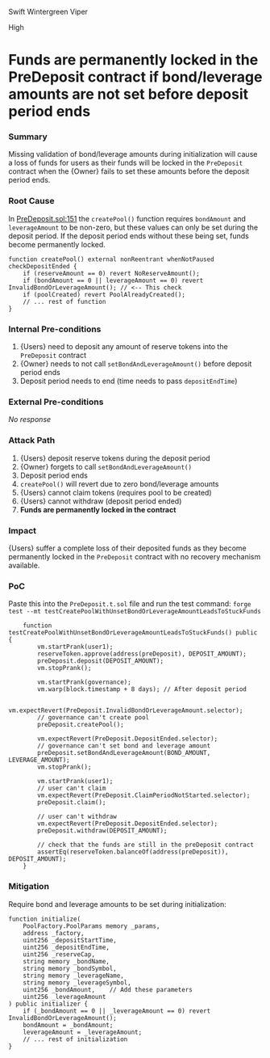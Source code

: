 Swift Wintergreen Viper

High

# Funds are permanently locked in the PreDeposit contract if bond/leverage amounts are not set before deposit period ends

### Summary

Missing validation of bond/leverage amounts during initialization will cause a loss of funds for users as their funds will be locked in the `PreDeposit` contract when the {Owner} fails to set these amounts before the deposit period ends.

### Root Cause

In  [PreDeposit.sol:151](https://github.com/sherlock-audit/2024-12-plaza-finance/blob/main/plaza-evm/src/PreDeposit.sol#L151) the `createPool()` function requires `bondAmount` and `leverageAmount` to be non-zero, but these values can only be set during the deposit period. If the deposit period ends without these being set, funds become permanently locked.

```solidity
function createPool() external nonReentrant whenNotPaused checkDepositEnded {
    if (reserveAmount == 0) revert NoReserveAmount();
    if (bondAmount == 0 || leverageAmount == 0) revert InvalidBondOrLeverageAmount(); // <-- This check
    if (poolCreated) revert PoolAlreadyCreated();
    // ... rest of function
}
```

### Internal Pre-conditions

1. {Users} need to deposit any amount of reserve tokens into the `PreDeposit` contract
2. {Owner} needs to not call `setBondAndLeverageAmount()` before deposit period ends
3. Deposit period needs to end (time needs to pass `depositEndTime`)

### External Pre-conditions

_No response_

### Attack Path

1. {Users} deposit reserve tokens during the deposit period
2. {Owner} forgets to call `setBondAndLeverageAmount()`
3. Deposit period ends
4. `createPool()` will revert due to zero bond/leverage amounts
5. {Users} cannot claim tokens (requires pool to be created)
6. {Users} cannot withdraw (deposit period ended)
7. **Funds are permanently locked in the contract**

### Impact

{Users} suffer a complete loss of their deposited funds as they become permanently locked in the `PreDeposit` contract with no recovery mechanism available.

### PoC

Paste this into the `PreDeposit.t.sol` file and run the test command: `forge test --mt testCreatePoolWithUnsetBondOrLeverageAmountLeadsToStuckFunds`

```solidity
    function testCreatePoolWithUnsetBondOrLeverageAmountLeadsToStuckFunds() public {
        vm.startPrank(user1);
        reserveToken.approve(address(preDeposit), DEPOSIT_AMOUNT);
        preDeposit.deposit(DEPOSIT_AMOUNT);
        vm.stopPrank();

        vm.startPrank(governance);
        vm.warp(block.timestamp + 8 days); // After deposit period

        vm.expectRevert(PreDeposit.InvalidBondOrLeverageAmount.selector);
        // governance can't create pool
        preDeposit.createPool();

        vm.expectRevert(PreDeposit.DepositEnded.selector);
        // governance can't set bond and leverage amount
        preDeposit.setBondAndLeverageAmount(BOND_AMOUNT, LEVERAGE_AMOUNT);
        vm.stopPrank();

        vm.startPrank(user1);
        // user can't claim
        vm.expectRevert(PreDeposit.ClaimPeriodNotStarted.selector);
        preDeposit.claim();

        // user can't withdraw
        vm.expectRevert(PreDeposit.DepositEnded.selector);
        preDeposit.withdraw(DEPOSIT_AMOUNT);

        // check that the funds are still in the preDeposit contract
        assertEq(reserveToken.balanceOf(address(preDeposit)), DEPOSIT_AMOUNT);
    }
```

### Mitigation

Require bond and leverage amounts to be set during initialization:

```solidity
function initialize(
    PoolFactory.PoolParams memory _params,
    address _factory,
    uint256 _depositStartTime,
    uint256 _depositEndTime,
    uint256 _reserveCap,
    string memory _bondName,
    string memory _bondSymbol,
    string memory _leverageName,
    string memory _leverageSymbol,
    uint256 _bondAmount,    // Add these parameters
    uint256 _leverageAmount
) public initializer {
    if (_bondAmount == 0 || _leverageAmount == 0) revert InvalidBondOrLeverageAmount();
    bondAmount = _bondAmount;
    leverageAmount = _leverageAmount;
    // ... rest of initialization
}
```